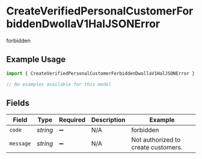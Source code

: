 # CreateVerifiedPersonalCustomerForbiddenDwollaV1HalJSONError

forbidden

## Example Usage

```typescript
import { CreateVerifiedPersonalCustomerForbiddenDwollaV1HalJSONError } from "dwolla/models/errors";

// No examples available for this model
```

## Fields

| Field                               | Type                                | Required                            | Description                         | Example                             |
| ----------------------------------- | ----------------------------------- | ----------------------------------- | ----------------------------------- | ----------------------------------- |
| `code`                              | *string*                            | :heavy_minus_sign:                  | N/A                                 | forbidden                           |
| `message`                           | *string*                            | :heavy_minus_sign:                  | N/A                                 | Not authorized to create customers. |
